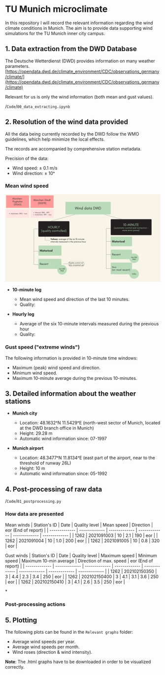 # TU Munich microclimate
In this repository I will record the relevant information regarding the wind climate conditions in Munich. The aim is to provide data supporting wind simulations for the TU Munich inner city campus.

## 1. Data extraction from the DWD Database
The Deutsche Wetterdienst (DWD) provides information on many weather parameters. 
[https://opendata.dwd.de/climate_environment/CDC/observations_germany/climate/](https://opendata.dwd.de/climate_environment/CDC/observations_germany/climate)

Relevant for us is only the wind information (both mean and gust values).

/`Code`/`00_data_extracting.ipynb`

## 2. Resolution of the wind data provided
All the data being currently recorded by the DWD follow the WMO guidelines, which help minimize the local effects. 

The records are accompanied by comprehensive station metadata.

Precision of the data:
- Wind speed: ± 0.1 m/s
- Wind direction: ± 10ᵒ 

### Mean wind speed
![Resolution of DWD data](https://github.com/DavidMayoral/TU-Munich-microclimate/blob/main/QualityofDWDdata.png)

- **10-minute log**
  - Mean wind speed and direction of the last 10 minutes. 
  - Quality:
  
- **Hourly log**
  - Average of the six 10-minute intervals measured during the previous hour
  - Quality: 


### Gust speed ("extreme winds")
The following information is provided in 10-minute time windows:
- Maximum (peak) wind speed and direction.
- Minimum wind speed.
- Maximum 10-minute average during the previous 10-minutes.

## 3. Detailed information about the weather stations

- **Munich city**
  - Location: 48.1632ᵒN 11.5429ᵒE (north-west sector of Munich, located at the DWD branch office in Munich)
  - Height: 29.28 m
  - Automatic wind information since: 07-1997

- **Munich airport**
  - Location: 48.3477ᵒN 11.8134ᵒE (east part of the airport, near to the threshold of runway 26L)
  - Height: 10 m
  - Automatic wind information since: 05-1992

## 4. Post-processing of raw data
/`Code`/`01_postprocessing.py`

### How data are presented
Mean winds
| Station's ID  | Date | Quality level | Mean speed | Direction | eor (End of report) | 
| ------------- | ------------- | ------------- | ------------- | ------------- | ------------- |
| 1262  | 2021091003 | 10 | 2.1  | 190 | eor |
| 1262  | 2021091004 | 10 | 1.0  | 200 | eor |
| 1262  | 2021091005 | 10 | 0.8  | 320 | eor |

Gust winds
| Station's ID  | Date | Quality level | Maximum speed | Minimum speed | Maximum 10-min average | Direction of max. speed | eor (End of report) | 
| ------------- | ------------- | ------------- | ------------- | ------------- | ------------- | ------------- | ------------- |
| 1262  | 202102150350 | 3 | 4.4 | 2.3 | 3.4 | 250 | eor |
| 1262  | 202102150400 | 3 | 4.1 | 3.1 | 3.6 | 250 | eor |
| 1262  | 202102150410 | 3 | 4.1 | 2.6 | 3.5 | 250 | eor |

\* 

### Post-processing actions


## 5. Plotting
The following plots can be found in the `Relevant graphs` folder:
- Average wind speeds per year.
- Average wind speeds per month.
- Wind roses (direction & wind intensity).

**Note**: The .html graphs have to be downloaded in order to be visualized correctly.
